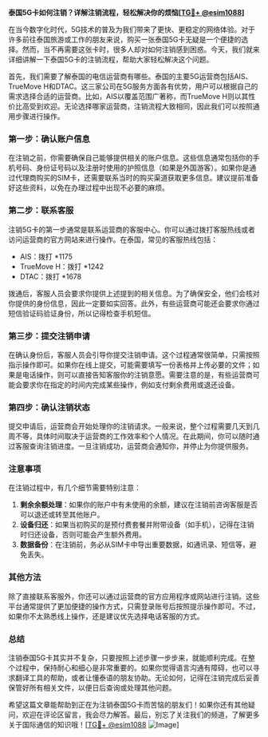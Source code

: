 **泰国5G卡如何注销？详解注销流程，轻松解决你的烦恼[[TG💪+ @esim1088](https://t.me/s/esim1088)]**

在当今数字化时代，5G技术的普及为我们带来了更快、更稳定的网络体验。对于许多前往泰国旅游或工作的朋友来说，购买一张泰国5G卡无疑是一个便捷的选择。然而，当不再需要这张卡时，很多人却对如何注销感到困惑。今天，我们就来详细讲解一下泰国5G卡的注销流程，帮助大家轻松解决这个问题。

首先，我们需要了解泰国的电信运营商有哪些。泰国的主要5G运营商包括AIS、TrueMove H和DTAC。这三家公司在5G服务方面各有优势，用户可以根据自己的需求选择合适的运营商。比如，AIS以覆盖范围广著称，而TrueMove H则以其性价比高受到欢迎。无论选择哪家运营商，注销流程大致相同，因此我们可以按照通用步骤进行操作。

### **第一步：确认账户信息**
在注销之前，你需要确保自己能够提供相关的账户信息。这些信息通常包括你的手机号码、身份证号码以及注册时使用的护照信息（如果是外国游客）。如果你是通过代理商购买的SIM卡，还需要联系当时的购买渠道获取更多信息。建议提前准备好这些资料，以免在办理过程中出现不必要的麻烦。

### **第二步：联系客服**
注销5G卡的第一步通常是联系运营商的客服中心。你可以通过拨打客服热线或者访问运营商的官方网站来进行操作。在泰国，常见的客服热线包括：
- AIS：拨打 *1175
- TrueMove H：拨打 *1242
- DTAC：拨打 *1678

拨通后，客服人员会要求你提供上述提到的相关信息。为了确保安全，他们会核对你提供的身份信息，因此一定要如实回答。此外，有些运营商可能还会要求你通过短信验证码验证身份，所以记得检查手机短信。

### **第三步：提交注销申请**
在确认身份后，客服人员会引导你提交注销申请。这个过程通常很简单，只需按照指示操作即可。如果你在线上提交，可能需要填写一份表格并上传必要的文件；如果是电话操作，则可以直接告知客服你的注销意愿。需要注意的是，有些运营商可能会要求你在指定的时间内完成某些操作，例如支付剩余费用或退还设备。

### **第四步：确认注销状态**
提交申请后，运营商会开始处理你的注销请求。一般来说，整个过程需要几天到几周不等，具体时间取决于运营商的工作效率和个人情况。在此期间，你可以随时通过客服查询注销进度。一旦注销成功，运营商会通知你，并停止为你提供服务。

### **注意事项**
在注销过程中，有几个细节需要特别注意：
1. **剩余余额处理**：如果你的账户中有未使用的余额，建议在注销前咨询客服是否可以退还或转至其他账户。
2. **设备归还**：如果当初购买的是预付费套餐并附带设备（如手机），记得在注销时归还设备，否则可能会产生额外费用。
3. **数据备份**：在注销前，务必从SIM卡中导出重要数据，如通讯录、短信等，避免丢失。

### **其他方法**
除了直接联系客服外，你还可以通过运营商的官方应用程序或网站进行注销。这些平台通常提供了更加便捷的操作方式，只需登录账号后按照提示操作即可。不过，如果你不太熟悉线上操作，还是建议优先选择电话客服的方式。

### **总结**
注销泰国5G卡其实并不复杂，只要按照上述步骤一步步来，就能顺利完成。在整个过程中，保持耐心和细心是非常重要的。如果你觉得语言沟通有障碍，也可以寻求翻译工具的帮助，或者让懂泰语的朋友协助。无论如何，记得在注销完成后妥善保管好所有相关文件，以便日后查询或处理其他问题。

希望这篇文章能帮助到正在为注销泰国5G卡而苦恼的朋友们！如果你还有其他疑问，欢迎在评论区留言，我会尽力解答。最后，别忘了关注我们的频道，了解更多关于国际通信的知识哦！[[TG💪+ @esim1088](https://t.me/s/esim1088) ![Image](https://i.postimg.cc/4NQfJmqS/Snipaste-2025-05-13-00-14-12.png)]